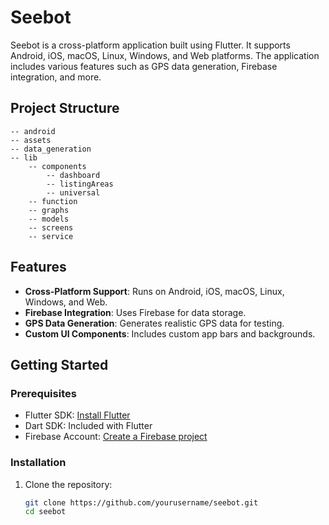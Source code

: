 # Seebot

Seebot is a cross-platform application built using Flutter. It supports Android, iOS, macOS, Linux, Windows, and Web platforms. The application includes various features such as GPS data generation, Firebase integration, and more.

## Project Structure
```
-- android
-- assets 
-- data_generation
-- lib
    -- components
        -- dashboard
        -- listingAreas
        -- universal
    -- function
    -- graphs
    -- models
    -- screens 
    -- service
```
   

## Features

- **Cross-Platform Support**: Runs on Android, iOS, macOS, Linux, Windows, and Web.
- **Firebase Integration**: Uses Firebase for data storage.
- **GPS Data Generation**: Generates realistic GPS data for testing.
- **Custom UI Components**: Includes custom app bars and backgrounds.

## Getting Started

### Prerequisites

- Flutter SDK: [Install Flutter](https://flutter.dev/docs/get-started/install)
- Dart SDK: Included with Flutter
- Firebase Account: [Create a Firebase project](https://firebase.google.com/)

### Installation

1. Clone the repository:
   ```sh
   git clone https://github.com/yourusername/seebot.git
   cd seebot